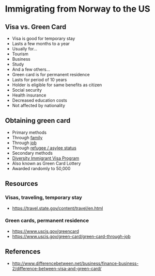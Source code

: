 Immigrating from Norway to the US
=================================

## Visa vs. Green Card

* Visa is good for temporary stay
 * Lasts a few months to a year
 * Usually for...
  * Tourism
  * Business
  * Study
  * And a few others...
* Green card is for permanent residence
 * Lasts for period of 10 years
 * Holder is eligible for same benefits as citizen
  * Social security
  * Health insurance
  * Decreased education costs
  * Not affected by nationality


## Obtaining green card

* Primary methods
 * Through [family](https://www.uscis.gov/node/42213)
 * Through [job](https://www.uscis.gov/node/41734)
 * Through [refugee / asylee status](https://www.uscis.gov/node/42085)
* Secondary methods
 * [Diversity Immigrant Visa Program](https://www.uscis.gov/green-card/other-ways-get-green-card/green-card-through-diversity-immigration-visa-program/green-card-through-diversity-immigrant-visa-program)
  * Also known as Green Card Lottery
  * Awarded randomly to 50,000 


## Resources

### Visas, traveling, temporary stay
* https://travel.state.gov/content/travel/en.html

### Green cards, permanent residence
* https://www.uscis.gov/greencard
 * https://www.uscis.gov/green-card/green-card-through-job



## References

* http://www.differencebetween.net/business/finance-business-2/difference-between-visa-and-green-card/